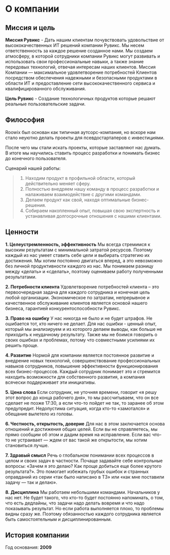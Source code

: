 # О компании

## Миссия и цель

**Миссия Рувикс** - Дать нашим клиентам почувствовать удовольствие от высококачественных ИТ решений компании Рувикс. Мы несем ответственность за каждое решение созданное нами. Мы создаем атмосферу, в которой сотрудники компании Рувикс могут развивать и использовать свои профессиональные навыки, а также знание передовых технологий, отвечая интересам наших клиентов. Миссия Компании — максимальное удовлетворение потребностей Клиентов посредством обеспечения надежными и безопасными продуктами в области ИТ и предоставление сети высококачественного сервиса и квалифицированного обслуживания.

**Цель Рувикс** - Создание технологичных продуктов которые решают реальные пользовательские задачи.

## Философия

Roowix был основан как типичная аутсорс-компания, но вскоре нам стало неуютно делать проекты для псевдостартаперов с инвестициями. 

После чего мы стали искать проекты, которые заставляют нас думать. В итоге мы научились ставить процесс разработки и понимать бизнес до конечного пользователя.

Сценарий нашей работы:

> 1. Находим продукт в профильной области, который действительно меняет сферу.
> 2. Полностью внедряем нашу команду в процесс разработки и налаживаем взаимодействие с другими командами.
> 3. Делаем продукт как свой, находя оптимальные бизнес-решения.
> 4. Собираем накопленный опыт, повышая свою экспертность и устанавливая долгосрочные отношения с нашими клиентами.

## Ценности 

**1. Целеустремленность, эффективность**
Мы всегда стремимся к высоким результатам с минимальной затратой ресурсов. Поэтому каждый из нас умеет ставить себе цели и выбирать стратегию их достижения. Мы хотим постоянно двигаться вперед, а это невозможно без личной продуктивности каждого из нас. Мы понимаем разницу между «делать» и «сделать», поэтому оцениваем работу полученными результатами.

**2. Потребности клиента**
Удовлетворение потребностей клиента – это первоочередная задача для каждого сотрудника и конечная цель любой организации. Экономическое по затратам, непрерывное и качественное обслуживание клиентов является основой нашего бизнеса, гарантией конкурентоспособности Рувикс.

**3. Право на ошибку**
У нас никогда не было и не будет штрафов. Не ошибается тот, кто ничего не делает. Для нас ошибки - ценный опыт, который мы анализируем и из которого делаем выводы, как больше не приходить к неудачному результату. Также мы не боимся говорить о своих ошибках и проблемах, потому что совместными усилиями их решить проще.

**4. Развитие**
Нормой для компании является постоянное развитие и внедрение новых технологий, совершенствование профессиональных навыков сотрудников, повышение эффективности функционирования всех бизнес-процессов. Каждый сотрудник понимает это и стремится находить возможности для собственного развития, а компания всячески поддерживает эти инициативы. 

**5. Цена слова**
Если сотрудник, не уточняя времени, говорит «я решу этот вопрос до конца рабочего дня», то мы рассчитываем, что он все сделает не позже 17:30, а если что-то пойдет не так, то заранее об этом предупредит. Недопустима ситуация, когда кто-то «замотался» и обещание вылетело из головы.

**6. Честность, открытость, доверие**
Для нас в этом заключается основа отношений и достижения общих целей. Если вы не справляетесь, мы прямо сообщим об этом и дадим время на исправление. Если вас что-то не устраивает — ждем от вас такой же открытости, мы хотим становиться лучше. 

**7. Здравый смысл**
Речь о глобальном понимании всех процессов в целом и своих задач в частности. Почаще задавайте себе контрольные вопросы: «Зачем я это делаю? Как проще добиться еще более крутого результата?». Это помогает избежать грубых ошибок и странных оправданий из серии «так было написано в ТЗ» или «как мне поставили задачу — так и делаю».

**8. Дисциплина**
Мы работаем небольшими командами. Начальников у нас нет. Не будет такого, что кто-то будет постоянно напоминать, о том, что есть дедлайны, что задачи надо делать вовремя и что надо показывать результат. Но если работа выполняется плохо, то проблемы видны сразу же. Поэтому обязанностью каждого сотрудника является быть самостоятельным и дисциплинированным.

## История компании

 Год основания: **2009**


